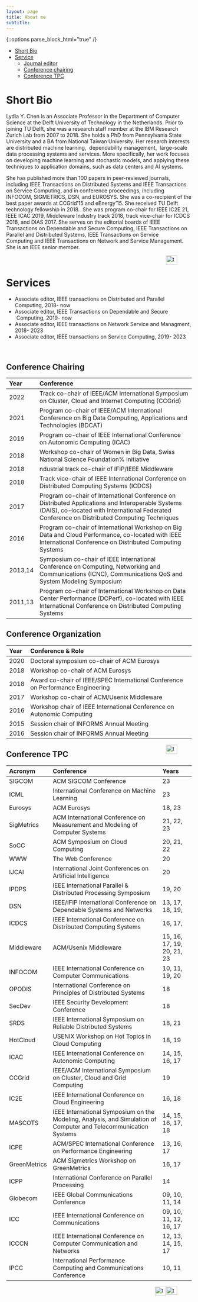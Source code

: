 ```yaml
---
layout: page
title: About me
subtitle: 
---
```


{::options parse_block_html="true" /}<a name="top"></a> 
- [Short Bio](#Bio)
- [Service](#service)
  - [Journal editor](#service)
  - [Conference chairing](#ConfChair)
  - [Conference TPC](#TPC)


# Short Bio<a name="Bio"></a> 

Lydia Y. Chen is an Associate Professor in the Department of Computer Science at the Delft University of Technology in the Netherlands. Prior to joining TU Delft, she was a research staff member at the IBM Research Zurich Lab from 2007 to 2018. She holds a PhD from Pennsylvania State University and a BA from National Taiwan University. Her research interests are distributed machine learning,  dependability management,  large-scale data processing systems and services. More specifically, her work focuses on developing machine learning and stochastic models, and applying these techniques to application domains, such as data centers and AI systems. 

She has published more than 100 papers in peer-reviewed journals, including IEEE Transactions on Distributed Systems and IEEE Transactions on Service Computing, and in conference proceedings, including INFOCOM, SIGMETRICS, DSN, and EUROSYS. She was a co-recipient of the best paper awards at CCGrid’15 and eEnergy’15. She received TU Delft technology fellowship in 2018.  She was program co-chair for IEEE IC2E 21, IEEE ICAC 2019, Middleware Industry track 2018, track vice-chair for ICDCS 2018, and DIAS 2017. She serves on the editorial boards of IEEE Transactions on Dependable and Secure Computing, IEEE Transactions on Parallel and Distributed Systems, IEEE Transactions on Service Computing and IEEE Transactions on Network and Service Management. She is an IEEE senior member.

<figure>
 <a href="#top">
  <img src="../assets/img/top.png" alt="top" style="float: right;" width="30" height="25">
 </a>
</figure>

<br>

# Services<a name="service"></a> 

- Associate editor, IEEE transactions on Distributed and Parallel Computing, 2018- now
- Associate editor, IEEE Transactions on Dependable and Secure  Computing, 2019- now
- Associate editor, IEEE transactions on Network Service and Managment, 2018- 2023
- Associate editor, IEEE transactions on Service Computing, 2019- 2023
<br>

## Conference Chairing <a name="ConfChair"></a> 

**Year**|**Conference**
:-----|:-----
2022| Track co-chair of IEEE/ACM International Symposium on Cluster, Cloud and Internet Computing (CCGrid)
2021| Program co-chair of IEEE/ACM International Conference on Big Data Computing, Applications and Technologies (BDCAT) 
2019|  Program co-chair of  IEEE International Conference on Autonomic Computing (ICAC)
2018| Workshop co-chair of Women in Big Data, Swiss National Science Foundation% initiative
2018| ndustrial track co-chair of IFIP/IEEE Middleware
2018| Track vice-chair of IEEE International Conference on Distributed Computing Systems (ICDCS)
2017| Program co-chair of International Conference on Distributed Applications and Interoperable Systems (DAIS), co-located with International Federated Conference on Distributed Computing Techniques 
2016| Program co-chair of International Workshop on Big Data and Cloud Performance, co-located with IEEE International Conference on Distributed Computing Systems 
2013,14|  Symposium co-chair of IEEE International Conference on Computing, Networking and Communications (ICNC), Communications QoS and System Modeling Symposium
2011,13| Program co-chair of International Workshop on Data Center Performance (DCPerf), co-located with IEEE International Conference on Distributed Computing Systems


## Conference Organization <a name="ConfOrg"></a> 

**Year**|**Conference & Role**
:-----|:-----
2020| Doctoral symposium co-chair of  ACM Eurosys
2018| Workshop co-chair of ACM Eurosys
2018| Award co-chair of IEEE/SPEC International Conference on Performance Engineering 
2017|  Workshop co-chair of  ACM/Usenix Middleware
2016 | Workshop chair of IEEE International Conference on Autonomic Computing
2015| Session chair of INFORMS Annual Meeting
2016 | Session chair of INFORMS Annual Meeting

<figure>
 <a href="#top">
  <img src="../assets/img/top.png" alt="top" style="float: right;" width="30" height="25">
 </a>
</figure>

## Conference TPC <a name="TPC"></a> 

**Acronym**|**Conference**|**Years**
:-----|:-----|:-----
SIGCOM| ACM SIGCOM Conference| 23
ICML| International Conference on Machine Learning| 23   
Eurosys |  ACM Eurosys  |18, 23
SigMetrics| ACM International Conference on Measurement and Modeling of Computer Systems| 21, 22, 23
SoCC| ACM Symposium on Cloud Computing | 20, 21, 22
WWW |  The Web Conference  | 20
IJCAI |  International Joint Conferences on Artificial Intelligence  | 20
IPDPS |  IEEE International Parallel \& Distributed Processing Symposium  | 19, 20
DSN |  IEEE/IFIP International Conference on Dependable Systems and Networks  |13,  17,  18,  19,  |20
ICDCS |  IEEE International Conference on Distributed Computing Systems  |16,  17,  |18
Middleware |   ACM/Usenix Middleware  |15,  16,  17,  19,  20,  21,  23
INFOCOM |  IEEE International Conference on Computer Communications  |10,  11,  19,  20
OPODIS |  International Conference on Principles of Distributed Systems  | 18
SecDev |  IEEE Security Development Conference  |18
SRDS |  IEEE International Symposium on Reliable Distributed Systems  |18,  21
HotCloud |  USENIX Workshop on Hot Topics in Cloud Computing  |18,  19
 ICAC |   IEEE International Conference on Autonomic Computing  |14,  15,  16,  17
 CCGrid |   IEEE/ACM International Symposium on Cluster, Cloud and Grid Computing  |19
 IC2E |  IEEE International Conference on Cloud Engineering  |16,  18
 MASCOTS |  IEEE International Symposium on the Modeling, Analysis, and Simulation of Computer and Telecommunication Systems  |14,  15,  16,  17,  18
 ICPE |  ACM/SPEC International Conference on Performance Engineering  |13,  16,  17
 GreenMetrics | ACM Sigmetrics Workshop on GreenMetrics  |16,  17
 ICPP |  International Conference on Parallel Processing  |14
 Globecom |  IEEE Global Communications Conference  |09,  10,  11,  14
 ICC |  IEEE International Conference on Communications  |09,  10,  11,  12,  16,  17
 ICCCN |  IEEE International Conference on Computer Communication and Networks  |12,  13,  14,  15,  17
 IPCC |  International Performance Computing and Communications Conference  |10,  11
<figure>
 <a href="#top">
  <img src="../assets/img/top.png" alt="top" style="float: right;" width="30" height="22">
 </a>
</figure>

<figure>
 <a href="#top">
  <img src="../assets/img/top.png" alt="top" style="float: right;" width="30" height="25">
 </a>
</figure>
